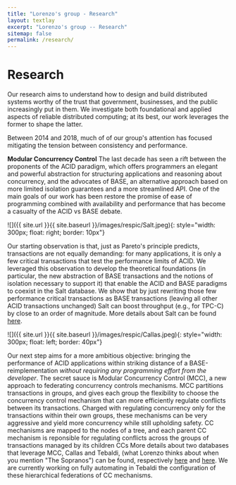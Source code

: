 ```yaml
---
title: "Lorenzo's group - Research"
layout: textlay
excerpt: "Lorenzo's group -- Research"
sitemap: false
permalink: /research/
---
```


# Research

Our research aims to understand how to design and build distributed systems worthy of the trust that government, businesses, and the public  increasingly put in them. We investigate both foundational and applied aspects of reliable distributed computing; at its best, our work leverages the former to shape the latter.
 
Between 2014 and 2018, much of of our group's attention has focused mitigating the tension between consistency and performance.

**Modular Concurrency Control**  The last decade has seen a rift between the proponents  of the ACID paradigm, which offers programmers an elegant and powerful abstraction for structuring applications and reasoning about concurrency, and the advocates of BASE, an alternative approach  based on more limited isolation guarantees and a more streamlined API. One of the main goals of our work has been restore the promise of ease of programming combined with availability and performance that has become a casualty of the ACID vs BASE debate.  

![]({{ site.url }}{{ site.baseurl }}/images/respic/Salt.jpeg){: style="width: 300px; float: right; border: 10px"}

Our starting observation is that, just as Pareto's principle predicts, transactions are not equally demanding: for many applications, it is only a few critical transactions that test the performance limits of ACID. We leveraged this observation to develop the theoretical foundations (in particular, the new abstraction of BASE transactions and the notions of isolation necessary to support it) that  enable the ACID and BASE paradigms to coexist in the Salt database. We show that by just rewriting those few performance critical transactions as BASE transactions (leaving all other ACID transactions unchanged) Salt can boost throughput (e.g., for TPC-C) by close to an order of magnitude. More details about Salt can be found [here](http://www.cs.cornell.edu/lorenzo/papers/Chao14Salt.pdf).

![]({{ site.url }}{{ site.baseurl }}/images/respic/Callas.jpeg){: style="width: 300px; float: left; border: 40px"}

Our next step aims for a more ambitious objective: bringing the performance of ACID applications within striking distance of a BASE-reimplementation _without requiring any programming effort from the developer_.  The secret sauce is Modular Concurrency Control (MCC), a new approach to federating concurrency controls mechanisms. MCC  partitions transactions in groups, and gives each group the flexibility to choose the concurrency control mechanism that can more efficiently regulate conflicts between its transactions.  Charged with regulating concurrency only for the transactions within their own groups, these mechanisms can be very aggressive and yield more concurrency while still upholding safety. CC mechanisms are mapped to the nodes of a tree, and each parent CC mechanism is reponsible for regulating conflicts across the groups of transactions managed by its children CCs  More details about two databases that leverage MCC, Callas and Tebaldi, (what Lorenzo thinks about when you mention "The Sopranos") can be found, respectively [here](http://www.cs.cornell.edu/lorenzo/papers/Chao15Callas.pdf) and [here](http://www.cs.cornell.edu/lorenzo/papers/Su17Bringing.pdf). We are currently working on fully automating in Tebaldi the configuration of these hierarchical federations of CC mechanisms.





